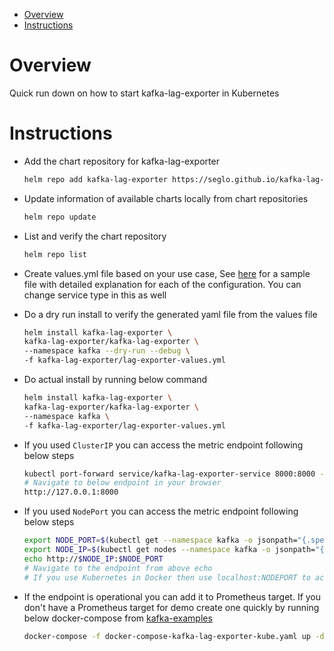 - [Overview](#overview)
- [Instructions](#instructions)
  
# Overview
Quick run down on how to start kafka-lag-exporter in Kubernetes

# Instructions

- Add the chart repository for kafka-lag-exporter
  
  ```bash
  helm repo add kafka-lag-exporter https://seglo.github.io/kafka-lag-exporter/repo/
  ```

- Update information of available charts locally from chart repositories
  
  ```bash
  helm repo update
  ```

- List and verify the chart repository

  ```bash
  helm repo list
  ```

- Create values.yml file based on your use case, See [here](https://github.com/seglo/kafka-lag-exporter/blob/master/charts/kafka-lag-exporter/values.yaml) for a sample file with detailed explanation for each of the configuration. You can change service type in this as well
  
- Do a dry run install to verify the generated yaml file from the values file
  
  ```bash
  helm install kafka-lag-exporter \
  kafka-lag-exporter/kafka-lag-exporter \
  --namespace kafka --dry-run --debug \
  -f kafka-lag-exporter/lag-exporter-values.yml
  ```
- Do actual install by running below command
  
  ```bash
  helm install kafka-lag-exporter \
  kafka-lag-exporter/kafka-lag-exporter \
  --namespace kafka \
  -f kafka-lag-exporter/lag-exporter-values.yml
  ```

- If you used `ClusterIP` you can access the metric endpoint following below steps
  
  ```bash
  kubectl port-forward service/kafka-lag-exporter-service 8000:8000 --namespace kafka
  # Navigate to below endpoint in your browser
  http://127.0.0.1:8000
  ```

- If you used `NodePort` you can access the metric endpoint following below steps
  
  ```bash
  export NODE_PORT=$(kubectl get --namespace kafka -o jsonpath="{.spec.ports[0].nodePort}" services kafka-lag-exporter-service)
  export NODE_IP=$(kubectl get nodes --namespace kafka -o jsonpath="{.items[0].status.addresses[0].address}")
  echo http://$NODE_IP:$NODE_PORT
  # Navigate to the endpoint from above echo 
  # If you use Kubernetes in Docker then use localhost:NODEPORT to access the endpoint like `http://localhost:30072/`
  ```

- If the endpoint is operational you can add it to Prometheus target. If you don't have a Prometheus target for demo create one quickly by running below docker-compose from [kafka-examples](https://github.com/entechlog/kafka-examples/tree/master/kafka-consumer-lag)
  
  ```bash
  docker-compose -f docker-compose-kafka-lag-exporter-kube.yaml up -d --build
  ```
  
